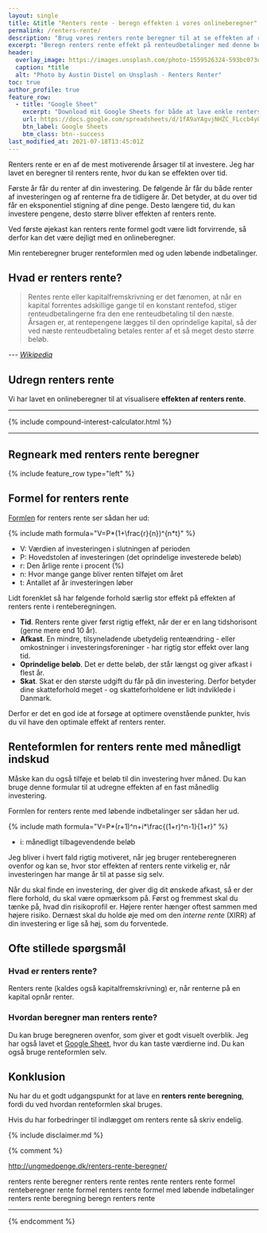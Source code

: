 ```yaml
---
layout: single
title: &title "Renters rente - beregn effekten i vores onlineberegner"
permalink: /renters-rente/
description: "Brug vores renters rente beregner til at se effekten af renters rente. Vi bruger renteformlen med konstant rentefod og mulighed for løbende kapitalindskud."
excerpt: "Beregn renters rente effekt på renteudbetalinger med denne beregner. Se renters rente formel med konstant rentefod og mulighed for løbende kapitalindskud."
header:
  overlay_image: https://images.unsplash.com/photo-1559526324-593bc073d938?ixlib=rb-1.2.1&ixid=eyJhcHBfaWQiOjEyMDd9&auto=format&fit=crop&w=2000&q=80
  caption: *title
  alt: "Photo by Austin Distel on Unsplash - Renters Renter"
toc: true
author_profile: true
feature_row:
  - title: "Google Sheet"
    excerpt: "Download mit Google Sheets for både at lave enkle renters rente beregninger og mere avancerede renters rente beregninger med løbende indskud."
    url: https://docs.google.com/spreadsheets/d/1fA9aYAgvjNHZC_FLccb4yOMVz7FTxrDFw0JOa-CG_ew/copy?usp=sharing
    btn_label: Google Sheets
    btm_class: btn--success
last_modified_at: 2021-07-18T13:45:01Z
---
```


Renters rente er en af de mest motiverende årsager til at investere. Jeg har lavet en beregner til renters rente, hvor du kan se effekten over tid.

Første år får du renter af din investering. De følgende år får du både renter af investeringen og af renterne fra de tidligere år. Det betyder, at du over tid får en eksponentiel stigning af dine penge. Desto længere tid, du kan investere pengene, desto større bliver effekten af renters rente.

Ved første øjekast kan renters rente formel godt være lidt forvirrende, så derfor kan det være dejligt med en onlineberegner.

Min renteberegner bruger renteformlen med og uden løbende indbetalinger.

## Hvad er renters rente?

> Rentes rente eller kapitalfremskrivning er det fænomen, at når en kapital forrentes adskillige gange til en konstant rentefod, stiger renteudbetalingerne fra den ene renteudbetaling til den næste. Årsagen er, at rentepengene lægges til den oprindelige kapital, så der ved næste renteudbetaling betales renter af et så meget desto større beløb.

<cite>--- [Wikipedia](https://da.wikipedia.org/wiki/Rentes_rente)</cite>

## Udregn renters rente

Vi har lavet en onlineberegner til at visualisere **effekten af renters rente**.

***

{% include compound-interest-calculator.html %}

***

## Regneark med renters rente beregner

{% include feature_row type="left" %}

## Formel for renters rente

[Formlen](http://www.helpfulcalculators.com/compound-interest-calculator) for renters rente ser sådan her ud:

{% include math formula="V=P*(1+\frac{r}{n})^{n*t}" %}

- V: Værdien af investeringen i slutningen af perioden
- P: Hovedstolen af investeringen (det oprindelige investerede beløb)
- r: Den årlige rente i procent (%)
- n: Hvor mange gange bliver renten tilføjet om året
- t: Antallet af år investeringen løber

Lidt forenklet så har følgende forhold særlig stor effekt på effekten af renters rente i renteberegningen.

- **Tid**. Renters rente giver først rigtig effekt, når der er en lang tidshorisont (gerne mere end 10 år).
- **Afkast**. En mindre, tilsyneladende ubetydelig renteændring - eller omkostninger i investeringsforeninger - har rigtig stor effekt over lang tid.
- **Oprindelige beløb**. Det er dette beløb, der står længst og giver afkast i flest år.
- **Skat**. Skat er den største udgift du får på din investering. Derfor betyder dine skatteforhold meget - og skatteforholdene er lidt indviklede i Danmark.

Derfor er det en god ide at forsøge at optimere ovenstående punkter, hvis du vil have den optimale effekt af renters renter.

## Renteformlen for renters rente med månedligt indskud

Måske kan du også tilføje et beløb til din investering hver måned. Du kan bruge denne formular til at udregne effekten af en fast månedlig investering.

Formlen for renters rente med løbende indbetalinger ser sådan her ud.

{% include math formula="V=P*(r+1)^n+i*\frac{(1+r)^n-1}{1+r}" %}

- i: månedligt tilbagevendende beløb

Jeg bliver i hvert fald rigtig motiveret, når jeg bruger renteberegneren ovenfor og kan se, hvor stor effekten af renters rente virkelig er, når investeringen har mange år til at passe sig selv.

Når du skal finde en investering, der giver dig dit ønskede afkast, så er der flere forhold, du skal være opmærksom på. Først og fremmest skal du tænke på, hvad din risikoprofil er. Højere renter hænger oftest sammen med højere risiko. Dernæst skal du holde øje med om den _interne rente_ (XIRR) af din investering er lige så høj, som du forventede.

## Ofte stillede spørgsmål

### Hvad er renters rente?

Renters rente (kaldes også kapitalfremskrivning) er, når renterne på en kapital opnår renter.

### Hvordan beregner man renters rente?

Du kan bruge beregneren ovenfor, som giver et godt visuelt overblik. Jeg har også lavet et [Google Sheet](https://docs.google.com/spreadsheets/d/1fA9aYAgvjNHZC_FLccb4yOMVz7FTxrDFw0JOa-CG_ew/copy), hvor du kan taste værdierne ind. Du kan også bruge renteformlen selv.

## Konklusion

Nu har du et godt udgangspunkt for at lave en **renters rente beregning**, fordi du ved hvordan renteformlen skal bruges.

Hvis du har forbedringer til indlægget om renters rente så skriv endelig.

{% include disclaimer.md %}

{% comment %}

http://ungmedpenge.dk/renters-rente-beregner/

renters rente beregner
renters rente
rentes rente
renters rente formel
renteberegner
rente formel
renters rente formel med løbende indbetalinger
renters rente beregning
beregn renters rente

***
{% endcomment %}
